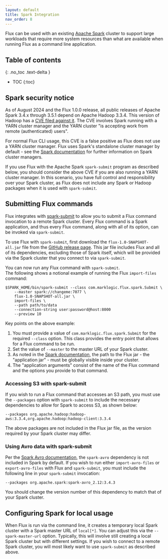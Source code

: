 ```yaml
---
layout: default
title: Spark Integration
nav_order: 8
---
```


Flux can be used with an existing [Apache Spark](https://spark.apache.org/) cluster to support large workloads that
require more system resources than what are available when running Flux as a command line application. 

## Table of contents
{: .no_toc .text-delta }

- TOC
{:toc}

## Spark security notice

As of August 2024 and the Flux 1.0.0 release, all public releases of Apache Spark 3.4.x through 3.5.1 depend on 
Apache Hadoop 3.3.4. This version of Hadoop has a 
[CVE filed against it](https://nvd.nist.gov/vuln/detail/CVE-2023-26031). The CVE involves Spark running with a 
YARN cluster manager and the YARN cluster "is accepting work from remote (authenticated) users". 

For normal Flux CLI usage, this CVE is a false positive as Flux does not use a YARN cluster manager. Flux uses 
Spark's standalone cluster manager by default - see the 
[Spark documentation](https://spark.apache.org/docs/latest/cluster-overview.html) for further information on Spark
cluster managers. 

If you use Flux with the Apache Spark `spark-submit` program as described below, you should consider the above CVE if
you are also running a YARN cluster manager. In this scenario, you have full control and responsibility over your 
Spark cluster, as Flux does not include any Spark or Hadoop packages when it is used with `spark-submit`.

## Submitting Flux commands

Flux integrates with [spark-submit](https://spark.apache.org/docs/latest/submitting-applications.html) to allow you to 
submit a Flux command invocation to a remote Spark cluster. Every Flux command is a Spark application, and thus every
Flux command, along with all of its option, can be invoked via `spark-submit`. 

To use Flux with `spark-submit`, first download the `flux-1.0-SNAPSHOT-all.jar` file from the 
[GitHub release page](https://github.com/marklogic/flux/releases/tag/1.0-SNAPSHOT). This jar file includes Flux and all of 
its dependencies, excluding those of Spark itself, which will be provided via the Spark cluster that you connect to 
via `spark-submit`. 

You can now run any Flux command with `spark-submit`.  
The following shows a notional example of running the Flux `import-files` command:

```
$SPARK_HOME/bin/spark-submit --class com.marklogic.flux.spark.Submit \
    --master spark://changeme:7077 \
    flux-1.0-SNAPSHOT-all.jar \
    import-files \
    --path path/to/data
    --connection-string user:password@host:8000
    --preview 10
```

Key points on the above example:

1. You must provide a value of `com.marklogic.flux.spark.Submit` for the required `--class` option. This class 
provides the entry point that allows for a Flux command to be run.
2. Set the value of `--master` to the master URL of your Spark cluster.
3. As noted in the [Spark documentation](https://spark.apache.org/docs/latest/submitting-applications.html), the path
to the Flux jar - the "application jar" - must be globally visible inside your cluster.
4. The "application arguments" consist of the name of the Flux command and the options you provide to that command. 


### Accessing S3 with spark-submit

If you wish to run a Flux command that accesses an S3 path, you must use the `--packages` option with `spark-submit`
to include the necessary dependencies to allow for Spark to access S3, as shown below:

    --packages org.apache.hadoop:hadoop-aws:3.3.4,org.apache.hadoop:hadoop-client:3.3.4

The above packages are not included in the Flux jar file, as the version required by your Spark cluster may differ.

### Using Avro data with spark-submit

Per the [Spark Avro documentation](https://spark.apache.org/docs/latest/sql-data-sources-avro.html), the `spark-avro`
dependency is not included in Spark by default. If you wish to run either `import-avro-files` or `export-avro-files`
with Flux and `spark-submit`, you must include the following line in your `spark-submit` invocation:

    --packages org.apache.spark:spark-avro_2.12:3.4.3

You should change the version number of this dependency to match that of your Spark cluster.

## Configuring Spark for local usage

When Flux is run via the command line, it creates a temporary local Spark cluster with a Spark master URL of 
`local[*]`. You can adjust this via the `--spark-master-url` option. Typically, this will involve still creating a 
local Spark cluster but with different settings. If you wish to connect to a remote Spark cluster, you will most likely
want to use `spark-submit` as described above. 
